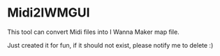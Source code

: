 # Midi2IWMGUI

This tool can convert Midi files into I Wanna Maker map file.

Just created it for fun, if it should not exist, please notify me to delete :)